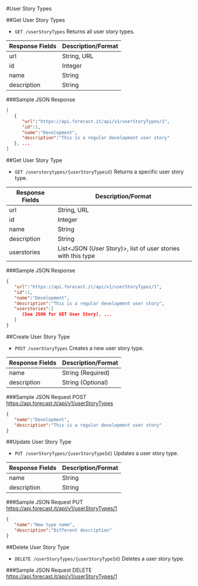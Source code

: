 #User Story Types

##Get User Story Types

* `GET /userStoryTypes` Returns all user story types.

|Response Fields | Description/Format|
|------------ | -------------|
|url | String, URL|
|id | Integer|
|name | String|
|description | String|

###Sample JSON Response
```json
[
   {
      "url":"https://api.forecast.it/api/v1/userStoryTypes/1",
      "id":1,
      "name":"Development",
      "description":"This is a regular development user story"
   }, ...
]
```

##Get User Story Type

* `GET /userstorytypes/{userStoryTypeid}` Returns a specific user story type.

|Response Fields | Description/Format|
|------------ | -------------|
|url | String, URL|
|id | Integer|
|name | String|
|description | String|
|userstories | List<JSON (User Story)>, list of user stories with this type|

###Sample JSON Response
```json
{
   "url":"https://api.forecast.it/api/v1/userStoryTypes/1",
   "id":1,
   "name":"Development",
   "description":"This is a regular development user story",
   "userstories":[
      (See JSON for GET User Story), ...
   ]
}
```

##Create User Story Type

* `POST /userStoryTypes` Creates a new user story type.

|Response Fields | Description/Format|
|------------ | -------------|
|name | String (Required)|
|description | String (Optional)|

###Sample JSON Request
POST https://api.forecast.it/api/v1/userStoryTypes

```json
{
   "name":"Development",
   "description":"This is a regular development user story"
}
```

##Update User Story Type

* `PUT /userStoryTypes/{userStoryTypeId}` Updates a user story type.

|Response Fields | Description/Format|
|------------ | -------------|
|name | String|
|description | String|

###Sample JSON Request
PUT https://api.forecast.it/api/v1/userStoryTypes/1

```json
{
   "name":"New type name",
   "description":"Different description"
}
```

##Delete User Story Type

* `DELETE /userStoryTypes/{userStoryTypeId}` Deletes a user story type.

###Sample JSON Request
DELETE https://api.forecast.it/api/v1/userStoryTypes/1
